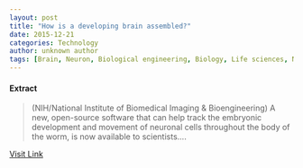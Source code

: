 ```yaml
---
layout: post
title: "How is a developing brain assembled?"
date: 2015-12-21
categories: Technology
author: unknown author
tags: [Brain, Neuron, Biological engineering, Biology, Life sciences, Neuroscience]
---
```





#### Extract
>(NIH/National Institute of Biomedical Imaging & Bioengineering) A new, open-source software that can help track the embryonic development and movement of neuronal cells throughout the body of the worm, is now available to scientists....



[Visit Link](http://www.eurekalert.org/pub_releases/2015-12/niob-hia120415.php)


